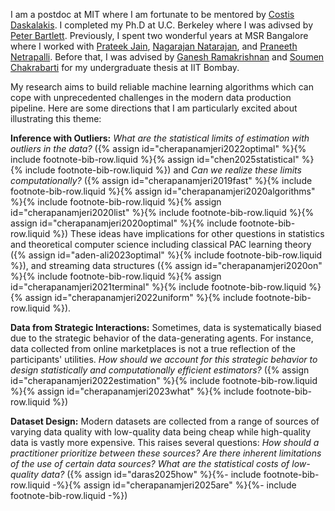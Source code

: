 I am a postdoc at MIT where I am fortunate to be mentored by [Costis Daskalakis](https://people.csail.mit.edu/costis/). I completed my Ph.D at U.C. Berkeley where I was adivsed by [Peter Bartlett](https://www.stat.berkeley.edu/~bartlett/). Previously, I spent two wonderful years at MSR Bangalore where I worked with [Prateek Jain](https://www.prateekjain.org), [Nagarajan Natarajan](https://www.microsoft.com/en-us/research/people/nagarajn/), and [Praneeth Netrapalli](https://praneethnetrapalli.org/). Before that, I was advised by [Ganesh Ramakrishnan](https://www.cse.iitb.ac.in/~ganesh/) and [Soumen Chakrabarti](https://www.cse.iitb.ac.in/~soumen/) for my undergraduate thesis at IIT Bombay. 

My research aims to build reliable machine learning algorithms which can cope with unprecedented challenges in the modern data production pipeline. Here are some directions that I am particularly excited about illustrating this theme:

**Inference with Outliers:** *What are the statistical limits of estimation with outliers in the data?* ({% assign id="cherapanamjeri2022optimal" %}{% include footnote-bib-row.liquid %}{% assign id="chen2025statistical" %}{% include footnote-bib-row.liquid %}) and *Can we realize these limits computationally?* ({% assign id="cherapanamjeri2019fast" %}{% include footnote-bib-row.liquid %}{% assign id="cherapanamjeri2020algorithms" %}{% include footnote-bib-row.liquid %}{% assign id="cherapanamjeri2020list" %}{% include footnote-bib-row.liquid %}{% assign id="cherapanamjeri2020optimal" %}{% include footnote-bib-row.liquid %}) These ideas have implications for other questions in statistics and theoretical computer science including classical PAC learning theory ({% assign id="aden-ali2023optimal" %}{% include footnote-bib-row.liquid %}), and streaming data structures ({% assign id="cherapanamjeri2020on" %}{% include footnote-bib-row.liquid %}{% assign id="cherapanamjeri2021terminal" %}{% include footnote-bib-row.liquid %}{% assign id="cherapanamjeri2022uniform" %}{% include footnote-bib-row.liquid %}).

**Data from Strategic Interactions:** Sometimes, data is systematically biased due to the strategic behavior of the data-generating agents. For instance, data collected from online marketplaces is not a true reflection of the participants' utilities. *How should we account for this strategic behavior to design statistically and computationally efficient estimators?* ({% assign id="cherapanamjeri2022estimation" %}{% include footnote-bib-row.liquid %}{% assign id="cherapanamjeri2023what" %}{% include footnote-bib-row.liquid %})

**Dataset Design:** Modern datasets are collected from a range of sources of varying data quality with low-quality data being cheap while high-quality data is vastly more expensive. This raises several questions: *How should a practitioner prioritize between these sources? Are there inherent limitations of the use of certain data sources? What are the statistical costs of low-quality data?* ({% assign id="daras2025how" %}{%- include footnote-bib-row.liquid -%}{% assign id="cherapanamjeri2025are" %}{%- include footnote-bib-row.liquid -%})

